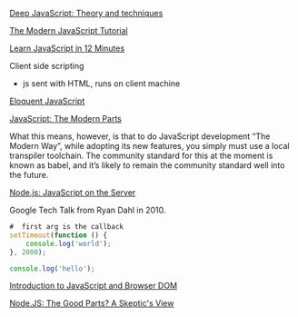 [Deep JavaScript: Theory and techniques](https://exploringjs.com/deep-js/)

[The Modern JavaScript Tutorial](https://javascript.info/)

[Learn JavaScript in 12 Minutes](https://www.youtube.com/watch?v=Ukg_U3CnJWI)

Client side scripting
- js sent with HTML, runs on client machine

[Eloquent JavaScript](https://eloquentjavascript.net/)

[JavaScript: The Modern Parts](https://amontalenti.com/2019/08/10/javascript-the-modern-parts)

What this means, however, is that to do JavaScript development “The Modern Way”, while adopting its new features, you simply must use a local transpiler toolchain. The community standard for this at the moment is known as babel, and it’s likely to remain the community standard well into the future.

[Node.js: JavaScript on the Server](https://www.youtube.com/watch?v=F6k8lTrAE2g)

Google Tech Talk from Ryan Dahl in 2010.

```javascript
#  first arg is the callback
setTimeout(function () {
	console.log('world');
}, 2000);

console.log('hello');
```

[Introduction to JavaScript and Browser DOM](https://youtu.be/ljNi8nS5TtQ)

[Node.JS: The Good Parts? A Skeptic's View](https://youtu.be/CN0jTnSROsk)

